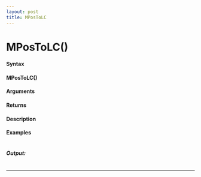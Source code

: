 ```yaml
---
layout: post
title: MPosToLC
---
```


# MPosToLC()


#### Syntax

#### MPosToLC()

#### Arguments

#### Returns

#### Description

#### Examples

```

```

##### Output:

```

```

---
